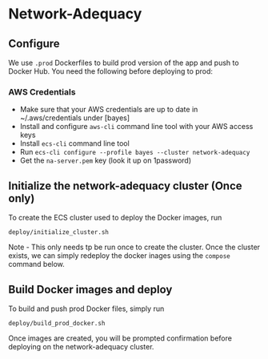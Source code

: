 # Network-Adequacy

## Configure
We use `.prod` Dockerfiles to build prod version of the app and push to Docker Hub. You need the following before deploying to prod:

### AWS Credentials
- Make sure that your AWS credentials are up to date in ~/.aws/credentials under [bayes]
- Install and configure `aws-cli` command line tool with your AWS access keys
- Install `ecs-cli` command line tool
- Run `ecs-cli configure --profile bayes --cluster network-adequacy`
- Get the `na-server.pem` key (look it up on 1password)

## Initialize the network-adequacy cluster (Once only)
To create the ECS cluster used to deploy the Docker images, run

    deploy/initialize_cluster.sh

Note - This only needs tp be run once to create the cluster. Once the cluster exists, we can simply redeploy the docker inages using the `compose` command below.


## Build Docker images and deploy
To build and push prod Docker files, simply run

    deploy/build_prod_docker.sh

Once images are created, you will be prompted confirmation before deploying on the network-adequacy cluster.
